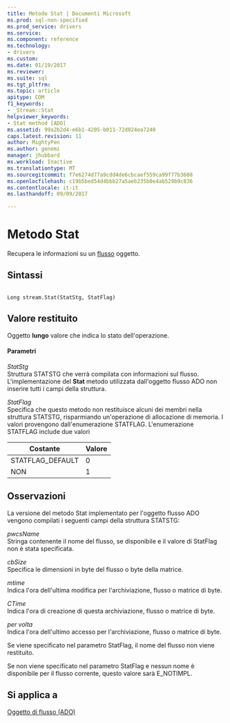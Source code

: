 ```yaml
---
title: Metodo Stat | Documenti Microsoft
ms.prod: sql-non-specified
ms.prod_service: drivers
ms.service: 
ms.component: reference
ms.technology:
- drivers
ms.custom: 
ms.date: 01/19/2017
ms.reviewer: 
ms.suite: sql
ms.tgt_pltfrm: 
ms.topic: article
apitype: COM
f1_keywords:
- _Stream::Stat
helpviewer_keywords:
- Stat method [ADO]
ms.assetid: 99a2b2d4-e6b1-4205-b011-72d024ea7240
caps.latest.revision: 11
author: MightyPen
ms.author: genemi
manager: jhubbard
ms.workload: Inactive
ms.translationtype: MT
ms.sourcegitcommit: f7e6274d77a9cdd4de6cbcaef559ca99f77b3608
ms.openlocfilehash: c19b5bed54d4bbb27a5aeb235b0e4ab529b9c836
ms.contentlocale: it-it
ms.lasthandoff: 09/09/2017

---
```

# <a name="stat-method"></a>Metodo Stat
Recupera le informazioni su un [flusso](../../../ado/reference/ado-api/stream-object-ado.md) oggetto.  
  
## <a name="syntax"></a>Sintassi  
  
```  
  
Long stream.Stat(StatStg, StatFlag)  
```  
  
## <a name="return-value"></a>Valore restituito  
 Oggetto **lungo** valore che indica lo stato dell'operazione.  
  
#### <a name="parameters"></a>Parametri  
 *StatStg*  
 Struttura STATSTG che verrà compilata con informazioni sul flusso. L'implementazione del **Stat** metodo utilizzata dall'oggetto flusso ADO non inserire tutti i campi della struttura.  
  
 *StatFlag*  
 Specifica che questo metodo non restituisce alcuni dei membri nella struttura STATSTG, risparmiando un'operazione di allocazione di memoria. I valori provengono dall'enumerazione STATFLAG. L'enumerazione STATFLAG include due valori  
  
|Costante|Valore|  
|--------------|-----------|  
|STATFLAG_DEFAULT|0|  
|NON|1|  
  
## <a name="remarks"></a>Osservazioni  
 La versione del metodo Stat implementato per l'oggetto flusso ADO vengono compilati i seguenti campi della struttura STATSTG:  
  
 *pwcsName*  
 Stringa contenente il nome del flusso, se disponibile e il valore di StatFlag non è stata specificata.  
  
 *cbSize*  
 Specifica le dimensioni in byte del flusso o byte della matrice.  
  
 *mtime*  
 Indica l'ora dell'ultima modifica per l'archiviazione, flusso o matrice di byte.  
  
 *CTime*  
 Indica l'ora di creazione di questa archiviazione, flusso o matrice di byte.  
  
 *per volta*  
 Indica l'ora dell'ultimo accesso per l'archiviazione, flusso o matrice di byte.  
  
 Se viene specificato nel parametro StatFlag, il nome del flusso non viene restituito.  
  
 Se non viene specificato nel parametro StatFlag e nessun nome è disponibile per il flusso corrente, questo valore sarà E_NOTIMPL.  
  
## <a name="applies-to"></a>Si applica a  
 [Oggetto di flusso (ADO)](../../../ado/reference/ado-api/stream-object-ado.md)

